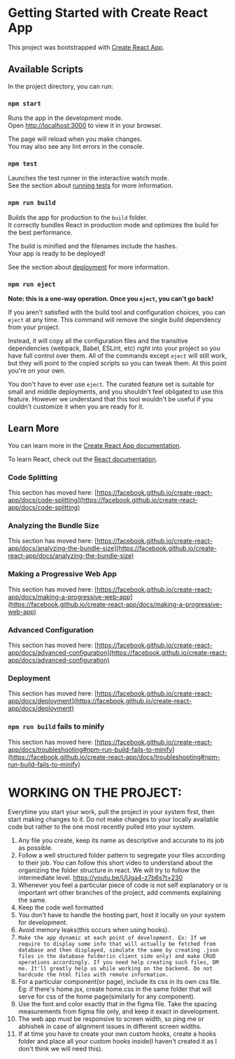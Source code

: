 # Getting Started with Create React App

This project was bootstrapped with [Create React App](https://github.com/facebook/create-react-app).

## Available Scripts

In the project directory, you can run:

### `npm start`

Runs the app in the development mode.\
Open [http://localhost:3000](http://localhost:3000) to view it in your browser.

The page will reload when you make changes.\
You may also see any lint errors in the console.

### `npm test`

Launches the test runner in the interactive watch mode.\
See the section about [running tests](https://facebook.github.io/create-react-app/docs/running-tests) for more information.

### `npm run build`

Builds the app for production to the `build` folder.\
It correctly bundles React in production mode and optimizes the build for the best performance.

The build is minified and the filenames include the hashes.\
Your app is ready to be deployed!

See the section about [deployment](https://facebook.github.io/create-react-app/docs/deployment) for more information.

### `npm run eject`

**Note: this is a one-way operation. Once you `eject`, you can't go back!**

If you aren't satisfied with the build tool and configuration choices, you can `eject` at any time. This command will remove the single build dependency from your project.

Instead, it will copy all the configuration files and the transitive dependencies (webpack, Babel, ESLint, etc) right into your project so you have full control over them. All of the commands except `eject` will still work, but they will point to the copied scripts so you can tweak them. At this point you're on your own.

You don't have to ever use `eject`. The curated feature set is suitable for small and middle deployments, and you shouldn't feel obligated to use this feature. However we understand that this tool wouldn't be useful if you couldn't customize it when you are ready for it.

## Learn More

You can learn more in the [Create React App documentation](https://facebook.github.io/create-react-app/docs/getting-started).

To learn React, check out the [React documentation](https://reactjs.org/).

### Code Splitting

This section has moved here: [https://facebook.github.io/create-react-app/docs/code-splitting](https://facebook.github.io/create-react-app/docs/code-splitting)

### Analyzing the Bundle Size

This section has moved here: [https://facebook.github.io/create-react-app/docs/analyzing-the-bundle-size](https://facebook.github.io/create-react-app/docs/analyzing-the-bundle-size)

### Making a Progressive Web App

This section has moved here: [https://facebook.github.io/create-react-app/docs/making-a-progressive-web-app](https://facebook.github.io/create-react-app/docs/making-a-progressive-web-app)

### Advanced Configuration

This section has moved here: [https://facebook.github.io/create-react-app/docs/advanced-configuration](https://facebook.github.io/create-react-app/docs/advanced-configuration)

### Deployment

This section has moved here: [https://facebook.github.io/create-react-app/docs/deployment](https://facebook.github.io/create-react-app/docs/deployment)

### `npm run build` fails to minify

This section has moved here: [https://facebook.github.io/create-react-app/docs/troubleshooting#npm-run-build-fails-to-minify](https://facebook.github.io/create-react-app/docs/troubleshooting#npm-run-build-fails-to-minify)









# WORKING ON THE PROJECT:

Everytime you start your work, pull the project in your system first, then start making changes to it. Do not make changes to your locally available code but rather to the one most recently pulled into your system.

1. Any file you create, keep its name as descriptive and accurate to its job as possible.
2. Follow a well structured folder pattern to segregate your files according to their job. You can follow this short video to understand about the organizing the folder structure in react. We will try to follow the intermediate level. https://youtu.be/UUga4-z7b6s?t=230
3. Whenever you feel a particular piece of code is not self explanatory or is important wrt other branches of the project, add comments explaining the same.
4. Keep the code well formatted
5. You don't have to handle the hosting part, host it locally on your system for development.
6. Avoid memory leaks(this occurs when using hooks).
7. `Make the app dynamic at each point of development. Ex: If we require to display some info that will actually be fetched from database and then displayed, simulate the same by creating .json files in the database folder(in client side only) and make CRUD operations accordingly. If you need help creating such files, DM me. It'll greatly help us while working on the backend. Do not hardcode the html files with remote information.`
8. For a particular component(or page), include its css in its own css file. Eg: if there's home.jsx, create home.css in the same folder that will serve for css of the home page(similarly for any component).
9. Use the font and color exactly that in the figma file. Take the spacing measurements from figma file only, and keep it exact in development.
10. The web app must be responsive to screen width, so ping me or abhishek in case of alignment issues in different screen widths.
11. If at time you have to create your own custom hooks, create a hooks folder and place all your custom hooks inside(I haven't created it as I don't think we will need this).